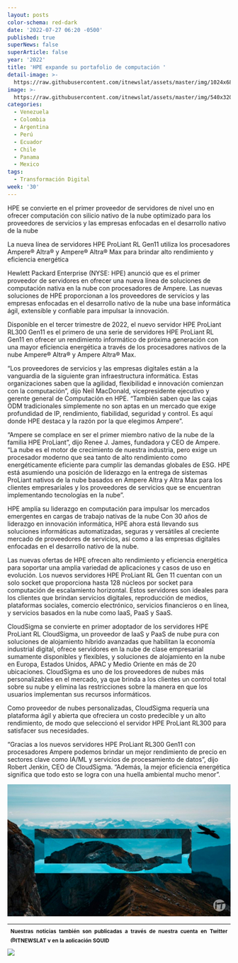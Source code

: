 ```yaml
---
layout: posts
color-schema: red-dark
date: '2022-07-27 06:20 -0500'
published: true
superNews: false
superArticle: false
year: '2022'
title: 'HPE expande su portafolio de computación '
detail-image: >-
  https://raw.githubusercontent.com/itnewslat/assets/master/img/1024x680/nube-hpe-g.jpg
image: >-
  https://raw.githubusercontent.com/itnewslat/assets/master/img/540x320/nube-hpe-p.jpg
categories:
  - Venezuela
  - Colombia
  - Argentina
  - Perú
  - Ecuador
  - Chile
  - Panama
  - Mexico
tags:
  - Transformación Digital
week: '30'
---
```

HPE se convierte en el primer proveedor de servidores de nivel uno en ofrecer computación con silicio nativo de la nube optimizado para los proveedores de servicios y las empresas enfocadas en el desarrollo nativo de la nube
 
La nueva línea de servidores HPE ProLiant RL Gen11 utiliza los procesadores Ampere® Altra® y Ampere® Altra® Max para brindar alto rendimiento y eficiencia energética
 
Hewlett Packard Enterprise (NYSE: HPE) anunció que es el primer proveedor de servidores en ofrecer una nueva línea de soluciones de computación nativa en la nube con procesadores de Ampere. Las nuevas soluciones de HPE proporcionan a los proveedores de servicios y las empresas enfocadas en el desarrollo nativo de la nube una base informática ágil, extensible y confiable para impulsar la innovación.
 
Disponible en el tercer trimestre de 2022, el nuevo servidor HPE ProLiant RL300 Gen11 es el primero de una serie de servidores HPE ProLiant RL Gen11 en ofrecer un rendimiento informático de próxima generación con una mayor eficiencia energética a través de los procesadores nativos de la nube Ampere® Altra® y Ampere Altra® Max.
 
“Los proveedores de servicios y las empresas digitales están a la vanguardia de la siguiente gran infraestructura informática. Estas organizaciones saben que la agilidad, flexibilidad e innovación comienzan con la computación”, dijo Neil MacDonald, vicepresidente ejecutivo y gerente general de Computación en HPE. “También saben que las cajas ODM tradicionales simplemente no son aptas en un mercado que exige profundidad de IP, rendimiento, fiabilidad, seguridad y control. Es aquí donde HPE destaca y la razón por la que elegimos Ampere”.
 
“Ampere se complace en ser el primer miembro nativo de la nube de la familia HPE ProLiant”, dijo Renee J. James, fundadora y CEO de Ampere. “La nube es el motor de crecimiento de nuestra industria, pero exige un procesador moderno que sea tanto de alto rendimiento como energéticamente eficiente para cumplir las demandas globales de ESG. HPE está asumiendo una posición de liderazgo en la entrega de sistemas ProLiant nativos de la nube basados en Ampere Altra y Altra Max para los clientes empresariales y los proveedores de servicios que se encuentran implementando tecnologías en la nube”.
 
HPE amplía su liderazgo en computación para impulsar los mercados emergentes en cargas de trabajo nativas de la nube
Con 30 años de liderazgo en innovación informática, HPE ahora está llevando sus soluciones informáticas automatizadas, seguras y versátiles al creciente mercado de proveedores de servicios, así como a las empresas digitales enfocadas en el desarrollo nativo de la nube. 
 
Las nuevas ofertas de HPE ofrecen alto rendimiento y eficiencia energética para soportar una amplia variedad de aplicaciones y casos de uso en evolución. Los nuevos servidores HPE ProLiant RL Gen 11 cuentan con un solo socket que proporciona hasta 128 núcleos por socket para computación de escalamiento horizontal. Estos servidores son ideales para los clientes que brindan servicios digitales, reproducción de medios, plataformas sociales, comercio electrónico, servicios financieros o en línea, y servicios basados en la nube como IaaS, PaaS y SaaS.
 
CloudSigma se convierte en primer adoptador de los servidores HPE ProLiant RL
CloudSigma, un proveedor de IaaS y PaaS de nube pura con soluciones de alojamiento híbrido avanzadas que habilitan la economía industrial digital, ofrece servidores en la nube de clase empresarial sumamente disponibles y flexibles, y soluciones de alojamiento en la nube en Europa, Estados Unidos, APAC y Medio Oriente en más de 20 ubicaciones. CloudSigma es uno de los proveedores de nubes más personalizables en el mercado, ya que brinda a los clientes un control total sobre su nube y elimina las restricciones sobre la manera en que los usuarios implementan sus recursos informáticos. 
 
Como proveedor de nubes personalizadas, CloudSigma requería una plataforma ágil y abierta que ofreciera un costo predecible y un alto rendimiento, de modo que seleccionó el servidor HPE ProLiant RL300 para satisfacer sus necesidades.
 
“Gracias a los nuevos servidores HPE ProLiant RL300 Gen11 con procesadores Ampere podemos brindar un mejor rendimiento de precio en sectores clave como IA/ML y servicios de procesamiento de datos”, dijo Robert Jenkin, CEO de CloudSigma. “Además, la mejor eficiencia energética significa que todo esto se logra con una huella ambiental mucho menor”.

![](https://raw.githubusercontent.com/itnewslat/assets/master/img/540x320/nube-hpe-p.jpg)

<table style="height: 42px;" width="569">
<tbody>
<tr>
<td style="text-align: justify;"><sub><strong>Nuestras noticias también son publicadas a través de nuestra cuenta en Twitter <a href="https://twitter.com/itnewslat?lang=es">@ITNEWSLAT</a> y en la aplicación <a href="https://squidapp.co/en/">SQUID</a></strong></sub></td>
</tr>
</tbody>
</table>

<img src="https://tracker.metricool.com/c3po.jpg?hash=56f88a41e39ab42c063cc51676587a04"/>